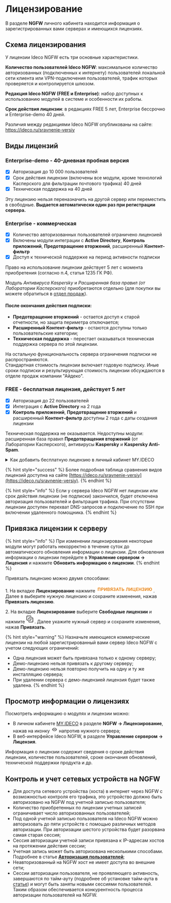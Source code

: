 # Лицензирование

В разделе **NGFW** личного кабинета находится информация о зарегистрированных вами серверах и имеющихся лицензиях.

## Схема лицензирования

У лицензии Ideco NGFW есть три основные характеристики.

**Количество пользователей Ideco NGFW**: максимальное количество авторизованных (подключенных к интернету) пользователей локальной сети клиента или VPN-подключения пользователей, трафик которых проверяется и контролируется шлюзом.

**Редакция Ideco NGFW (FREE и Enterprise)**: набор доступных к использованию модулей в системе и особенности их работы.

**Срок действия лицензии**: в редакциях FREE 5 лет, Enterprise бессрочно и Enterprise-demo 40 дней.

Различия между редакциями Ideco NGFW опубликованы на сайте: <https://ideco.ru/sravnenie-versiy>

## Виды лицензий

### Enterprise-demo - 40-дневная пробная версия
* [x] Авторизация до 10 000 пользователей
* [x] Срок действия лицензии (включены все модули, кроме технологий Касперского для фильтрации почтового трафика) 40 дней
* [x] Техническая поддержка на 40 дней

Эту лицензию нельзя переназначить на другой сервер или переместить в свободные. **Выдается автоматически один раз при регистрации сервера.**


### Enterprise - коммерческая

* [x] Количество авторизованных пользователей ограничено лицензией
* [x] Включены модули интеграции с **Active Directory**, **Контроль приложений**, **Предотвращение вторжений**, расширенный **Контент-фильтр**
* [x] Доступ к технической поддержке на период активности подписки

Право на использование лицензии действует 5 лет с момента приобретения (согласно п.4, статья 1235 ГК РФ). 

Модуль *Антивируса Kaspersky* и *Расширенная база правил (от Лаборатории Касперского)* приобретаются отдельно (для покупки вы можете обратиться в [отдел продаж](https://ideco.ru/kontakty)). 

#### **После окончания действия подписки:**

* **Предотвращение вторжений** - остается доступ к старой отчетности, но защита периметра отключается;
* **Расширенный Контент-фильтр** - остаются доступны только пользовательские категории;
* **Техническая поддержка** - перестает оказываться техническая поддержка сервера по этой лицензии.

На остальную функциональность сервера ограничения подписки не распространяются. \
Стандартная стоимость лицензии включает годовую подписку. Иные сроки подписки и результирующая стоимость лицензии обсуждаются в отделе продаж компании "Айдеко".

### FREE - бесплатная лицензия, действует 5 лет

* [x] Авторизация до 22 пользователей
* [x] Интеграция с **Active Directory** на 2 года
* [x] **Контроль приложений**, **Предотвращение вторжений** и расширенный **Контент-фильтр** доступны 2 года с даты создания лицензии
  
Техническая поддержка не оказывается. Недоступны модули: расширенная база правил **Предотвращения вторжений** (от Лаборатории Касперского), антивирусы **Kaspersky** и **Kaspersky Anti-Spam**.

<details>
<summary>Как добавить бесплатную лицензию в личный кабинет MY.IDECO</summary>

Чтобы добавить лицензию FREE в личный кабинет, нажмите кнопку **Добавить бесплатную лицензию** в разделе **Лицензирование**. Добавленная лицензия отобразится в таблице **Свободные лицензии**.

</details>

{% hint style="success" %}
Более подробная таблица сравнения видов лицензий доступна на сайте [https://ideco.ru/sravnenie-versiy](https://ideco.ru/sravnenie-versiy).
{% endhint %}

{% hint style="info" %}
Если у сервера Ideco NGFW нет лицензии или срок действия лицензии (не подписки) закончился, будет отключена авторизация пользователей и фильтрация трафика. При отсутствии лицензии доступен перехват DNS-запросов и подключение по SSH при включении удаленного помощника.
{% endhint %}

## Привязка лицензии к серверу

{% hint style="info" %}
При изменении лицензирования некоторые модули могут работать некорректно в течение суток до автоматического обновления информации о лицензии. Для обновления информации о лицензии перейдите в **Управление сервером -> Лицензия** и нажмите **Обновить информацию о лицензии**.
{% endhint %}

Привязать лицензию можно двумя способами:

1\. На вкладке **Лицензирование** нажмите ![](/.gitbook/assets/icon-lk1.png). Далее в выберите нужную лицензию и сохраните изменения, нажав **Привязать лицензию**.

2\. На вкладке **Лицензирование** выберите **Свободные лицензии** и нажмите ![](/.gitbook/assets/icon-lk.png). Далее укажите нужный сервер и сохраните изменения, нажав **Привязать**.

{% hint style="warning" %}
Назначьте имеющиеся коммерческие лицензии на любой зарегистрированный вами сервер Ideco NGFW с учетом следующих ограничений:

* Одна лицензия может быть привязана только к одному серверу;
* Демо-лицензию нельзя привязать к другому серверу;
* Демо-лицензию нельзя повторно получить на одну и ту же инсталляцию сервера;
* При удалении сервера с демо-лицензией лицензия будет также удалена.
{% endhint %}

## Просмотр информации о лицензиях

Посмотреть информацию о модулях и лицензии можно:

* В личном кабинете [MY.IDECO](/settings-my/README.md) в разделе **NGFW -> Лицензирование**, нажав на иконку ![](/.gitbook/assets/icon-eye.png) напротив нужного сервера;
* В веб-интерфейсе Ideco NGFW, в разделе **Управление сервером -> Лицензия**.

Информация о лицензии содержит сведения о сроке действия лицензии, количестве пользователей, сроке окончания обновлений, технической поддержки продукта и др.

## Контроль и учет сетевых устройств на NGFW

* Для доступа сетевого устройства (хоста) в интернет через NGFW с возможностью контроля его трафика, это устройство должно быть авторизовано на NGFW под учетной записью пользователя;
* Количество приобретенных по лицензии учетных записей ограничивает число авторизованных пользователей;
* Под одной учетной записью пользователя на Ideco NGFW можно авторизовать до пяти устройств с помощью различных методов авторизации. При авторизации шестого устройства будет разорвана самая старая сессия;
* Сессия авторизации учетной записи привязана к IP-адресам хостов на протяжении действия сессии;
* Учетная запись может быть авторизована несколькими способами. Подробнее в статье [**Авторизация пользователей**](/settings/users/authorization/);
* Неавторизованный на NGFW хост не имеет доступа во внешние сети;
* Сессии авторизации пользователя, не проявляющего активность, завершаются по тайм-ауту (подробнее об установке тайм-аута в [статье](/settings/users/authorization/)) и могут быть заняты новыми сессиями пользователей. Таким образом обеспечивается конкурентность процесса авторизации пользователей на NGFW.
